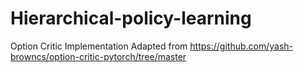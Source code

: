 # Hierarchical-policy-learning

Option Critic Implementation Adapted from https://github.com/yash-browncs/option-critic-pytorch/tree/master
